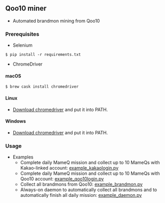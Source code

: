 ## Qoo10 miner

* Automated brandmon mining from Qoo10

### Prerequisites

* Selenium
```
$ pip install -r requirements.txt
```
* ChromeDriver
#### macOS
```
$ brew cask install chromedriver
```
#### Linux
* [Download chromedriver](https://googlechromelabs.github.io/chrome-for-testing/) and put it into PATH.
#### Windows
* [Download chromedriver](https://googlechromelabs.github.io/chrome-for-testing/) and put it into PATH.

### Usage

* Examples
  * Complete daily MameQ mission and collect up to 10 MameQs with Kakao-linked account: [example_kakaologin.py](example_kakaologin.py)
  * Complete daily MameQ mission and collect up to 10 MameQs with Qoo10 account: [example_qoo10login.py](example_qoo10login.py)
  * Collect all brandmons from Qoo10: [example_brandmon.py](example_brandmon.py)
  * Always-on daemon to automatically collect all brandmons and to automatically finish all daily mission: [example_daemon.py](example_daemon.py)

